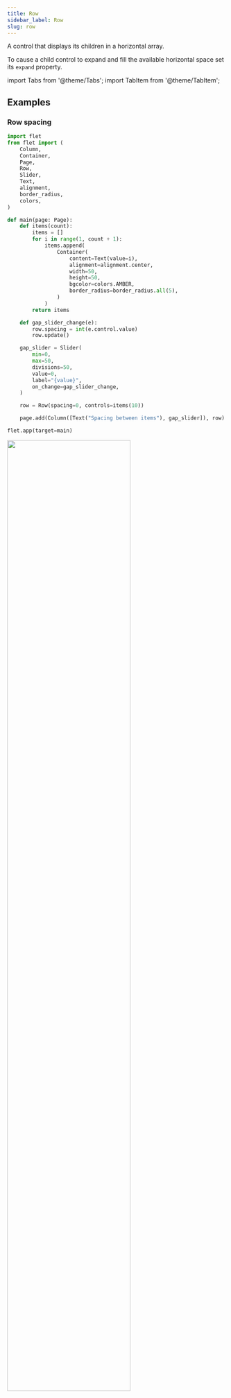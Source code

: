 ```yaml
---
title: Row
sidebar_label: Row
slug: row
---
```


A control that displays its children in a horizontal array.

To cause a child control to expand and fill the available horizontal space set its `expand` property.

import Tabs from '@theme/Tabs';
import TabItem from '@theme/TabItem';

## Examples

### Row spacing

<Tabs groupId="language">
  <TabItem value="python" label="Python" default>

```python
import flet
from flet import (
    Column,
    Container,
    Page,
    Row,
    Slider,
    Text,
    alignment,
    border_radius,
    colors,
)

def main(page: Page):
    def items(count):
        items = []
        for i in range(1, count + 1):
            items.append(
                Container(
                    content=Text(value=i),
                    alignment=alignment.center,
                    width=50,
                    height=50,
                    bgcolor=colors.AMBER,
                    border_radius=border_radius.all(5),
                )
            )
        return items

    def gap_slider_change(e):
        row.spacing = int(e.control.value)
        row.update()

    gap_slider = Slider(
        min=0,
        max=50,
        divisions=50,
        value=0,
        label="{value}",
        on_change=gap_slider_change,
    )

    row = Row(spacing=0, controls=items(10))

    page.add(Column([Text("Spacing between items"), gap_slider]), row)

flet.app(target=main)
```
  </TabItem>
</Tabs>

<img src="/img/docs/controls/stack/horizontal-stack-gap-padding.gif" width="75%" />

### Row wrapping

<Tabs groupId="language">
  <TabItem value="python" label="Python" default>

```python
import flet
from flet import (
    Column,
    Container,
    Page,
    Row,
    Slider,
    Text,
    alignment,
    border_radius,
    colors,
)

def main(page: Page):
    def items(count):
        items = []
        for i in range(1, count + 1):
            items.append(
                Container(
                    content=Text(value=i),
                    alignment=alignment.center,
                    width=50,
                    height=50,
                    bgcolor=colors.AMBER,
                    border_radius=border_radius.all(5),
                )
            )
        return items

    def slider_change(e):
        row.width = float(e.control.value)
        row.update()

    width_slider = Slider(
        min=0,
        max=page.window_width,
        divisions=20,
        value=page.window_width,
        label="{value}",
        on_change=slider_change,
    )

    row = Row(
        wrap=True,
        spacing=10,
        run_spacing=10,
        controls=items(30),
        width=page.window_width,
    )

    page.add(
        Column(
            [
                Text(
                    "Change the row width to see how child items wrap onto multiple rows:"
                ),
                width_slider,
            ]
        ),
        row,
    )

flet.app(target=main)
```
  </TabItem>
</Tabs>

<img src="/img/docs/controls/stack/horizontal-stack-wrapping.gif" width="75%" />

### Row horizontal alignments

<Tabs groupId="language">
  <TabItem value="python" label="Python" default>

```python
import flet
from flet import Column, Container, Page, Row, Text, alignment, colors

def main(page: Page):
    def items(count):
        items = []
        for i in range(1, count + 1):
            items.append(
                Container(
                    content=Text(value=i),
                    alignment=alignment.center,
                    width=50,
                    height=50,
                    bgcolor=colors.AMBER_500,
                )
            )
        return items

    def row_with_alignment(align):
        return Column(
            [
                Text(align, size=16),
                Container(
                    content=Row(items(3), alignment=align),
                    bgcolor=colors.AMBER_100,
                ),
            ]
        )

    page.add(
        row_with_alignment("start"),
        row_with_alignment("center"),
        row_with_alignment("end"),
        row_with_alignment("spaceBetween"),
        row_with_alignment("spaceAround"),
        row_with_alignment("spaceEvenly"),
    )

flet.app(target=main)
```
  </TabItem>
</Tabs>

<img src="/img/docs/controls/stack/horizontal-stack-horizontal-alignments.png" width="75%" />

### Row vertical alignments

<Tabs groupId="language">
  <TabItem value="python" label="Python" default>

```python
import flet
from flet import Column, Container, Page, Row, Text, alignment, colors

def main(page: Page):
    def items(count):
        items = []
        for i in range(1, count + 1):
            items.append(
                Container(
                    content=Text(value=i),
                    alignment=alignment.center,
                    width=50,
                    height=50,
                    bgcolor=colors.AMBER_500,
                )
            )
        return items

    def row_with_vertical_alignment(align):
        return Column(
            [
                Text(align, size=16),
                Container(
                    content=Row(items(3), vertical_alignment=align),
                    bgcolor=colors.AMBER_100,
                    height=150,
                ),
            ]
        )

    page.add(
        row_with_vertical_alignment("start"),
        row_with_vertical_alignment("center"),
        row_with_vertical_alignment("end"),
    )

flet.app(target=main)
```
  </TabItem>
</Tabs>

<img src="/img/docs/controls/stack/horizontal-stack-vertical-alignments.png" width="75%" />

## Properties

### `controls`

A list of Controls to display inside the Row.

### `alignment`

How the child Controls should be placed horizontally.

For example, `start`, the default, places the children on the left of a Row. Supported values: `start`, `end`, `center`, `spaceBetween`, `spaceAround`, `spaceEvenly`.

### `vertical_alignment`

How the child Controls should be placed vertically.

Default value is `start`. Supported values: `start`, `center`, `end`, `stretch`, `baseline`.

### `tight`

Specifies how much space should be occupied horizontally. Default is `False` - allocate all space to children.

### `spacing`

Spacing between controls in a row. Default value is 10 virtual pixels. Spacing is applied only when `alignment` is set to `start`, `end` or `center`.

### `wrap`

When set to `True` the Row will put child controls into additional rows (runs) if they don't fit a single row.

### `run_spacing`

Spacing between runs when `wrap=True`. Default value is 10.

### `scroll`

Enables horizontal scrolling for the Row to prevent its content overflow. Supported values:

* `none` (default) - the Row is non-scrollable and its content could overflow.
* `auto` - scrolling is enabled and scroll bar is only shown when scrolling occurs.
* `adaptive` - scrolling is enabled and scroll bar is always shown when running app as web or desktop.
* `always` - scrolling is enabled and scroll bar is always shown.

## Expanding children

When a child Control is placed into a Row you can "expand" it to fill the available space. Every Control has `expand` property that can have either a boolean value (`True` - expand control to fill all available space) or an integer - an "expand factor" specifying how to divide a free space with other expanded child controls. For example, this code creates a row with a TextField taking all available space and an ElevatedButton next to it:

```python
r = Row([
  TextField(hint_text="Enter your name", expand=True),
  ElevatedButton(text="Join chat")
])
```

The following example with numeric expand factors creates a Row with 3 containers in it and having widths of `20% (1/5)`, `60% (3/5)` and `20% (1/5)` respectively:

```python
r = Row([
  Container(expand=1, content=Text("A")),
  Container(expand=3, content=Text("B")),
  Container(expand=1, content=Text("C"))
])
```

In general, the resulting width of a child in percents is calculated as `expand / sum(all expands) * 100%`.